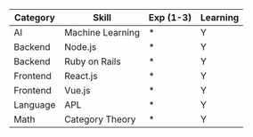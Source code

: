 Category|Skill|Exp (1-3)|Learning
|-|-|-|-|
|AI|Machine Learning|*|Y|
|Backend|Node.js|*|Y|
|Backend|Ruby on Rails|*|Y|
|Frontend|React.js|*|Y|
|Frontend|Vue.js|*|Y|
|Language|APL|*|Y|
|Math|Category Theory|*|Y|
